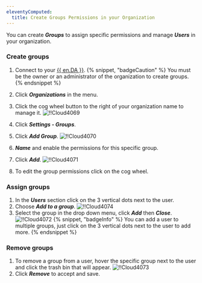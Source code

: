 ```yaml
---
eleventyComputed:
  title: Create Groups Permissions in your Organization
---
```

You can create ***Groups*** to assign specific permissions and manage ***Users*** in your organization.

### Create groups

1. Connect to your [{{ en.DA }}](https://portal.devolutions.com/).
{% snippet, "badgeCaution" %}
You must be the owner or an administrator of the organization to create groups.
{% endsnippet %}

2. Click ***Organizations*** in the menu.
1. Click the cog wheel button to the right of your organization name to manage it.
![!!Cloud4069](https://cdnweb.devolutions.net/docs/docs_en_cloud_Cloud4069.png)
1. Click ***Settings - Groups***.
1. Click ***Add Group***.
![!!Cloud4070](https://cdnweb.devolutions.net/docs/docs_en_cloud_Cloud4070.png)
1. ***Name*** and enable the permissions for this specific group.
1. Click ***Add***.
![!!Cloud4071](https://cdnweb.devolutions.net/docs/docs_en_cloud_Cloud4071.png)
1. To edit the group permissions click on the cog wheel.

### Assign groups

1. In the ***Users*** section click on the 3 vertical dots next to the user.
1. Choose ***Add to a group***.
![!!Cloud4074](https://cdnweb.devolutions.net/docs/docs_en_cloud_Cloud4074.png)
1. Select the group in the drop down menu, click ***Add*** then ***Close***.
![!!Cloud4072](https://cdnweb.devolutions.net/docs/docs_en_cloud_Cloud4072.png)
{% snippet, "badgeInfo" %}
You can add a user to multiple groups, just click on the 3 vertical dots next to the user to add more.
{% endsnippet %}

### Remove groups

1. To remove a group from a user, hover the specific group next to the user and click the trash bin that will appear.
![!!Cloud4073](https://cdnweb.devolutions.net/docs/docs_en_cloud_Cloud4073.png)
1. Click ***Remove*** to accept and save.

